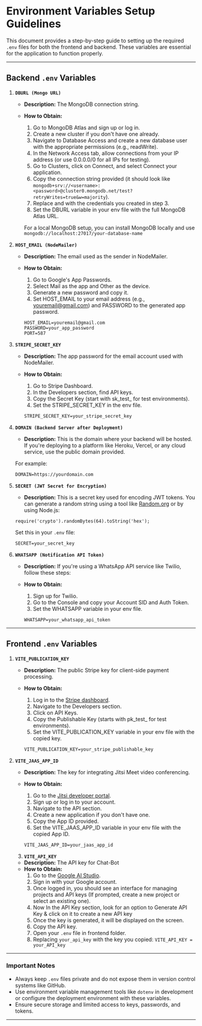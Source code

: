# Environment Variables Setup Guidelines

This document provides a step-by-step guide to setting up the required `.env` files for both the frontend and backend. These variables are essential for the application to function properly.

---

## **Backend `.env` Variables**

1. **`DBURL (Mongo URL)`**  
   - **Description:** The MongoDB connection string.  
   - **How to Obtain:** 
     1. Go to MongoDB Atlas and sign up or log in. 
     2. Create a new cluster if you don't have one already. 
     3. Navigate to Database Access and create a new database user with the appropriate permissions (e.g., readWrite). 
     4. In the Network Access tab, allow connections from your IP address (or use 0.0.0.0/0 for all IPs for testing). 
     5. Go to Clusters, click on Connect, and select Connect your application. 
     6. Copy the connection string provided (it should look like `mongodb+srv://<username>: <password>@cluster0.mongodb.net/test?retryWrites=true&w=majority`). 
     7. Replace <username> and <password> with the credentials you created in step 3. 
     8. Set the DBURL variable in your env file with the full MongoDB Atlas URL. 
     
     For a local MongoDB setup, you can install MongoDB locally and use 
     `mongodb://localhost:27017/your-database-name`

2. **`HOST_EMAIL (NodeMailer)`**  
   - **Description:** The email used as the sender in NodeMailer.  
   - **How to Obtain:** 
     1. Go to Google's App Passwords. 
     2. Select Mail as the app and Other as the device. 
     3. Generate a new password and copy it. 
     4. Set HOST_EMAIL to your email address (e.g., youremail@gmail.com) and PASSWORD to the generated app password.

     ```
     HOST_EMAIL=youremail@gmail.com 
     PASSWORD=your_app_password 
     PORT=587
     ```

3. **`STRIPE_SECRET_KEY`**  
   - **Description:** The app password for the email account used with NodeMailer.  
   - **How to Obtain:** 
     1. Go to Stripe Dashboard. 
     2. In the Developers section, find API keys. 
     3. Copy the Secret Key (start with sk_test_ for test environments). 
     4. Set the STRIPE_SECRET_KEY in the env file. 
     
     `STRIPE_SECRET_KEY=your_stripe_secret_key`

4. **`DOMAIN (Backend Server after Deployment)`**  
   - **Description:** This is the domain where your backend will be hosted. If you're deploying to a platform like Heroku, Vercel, or any cloud service, use the public domain provided. 
   
   For example: 
   
   `DOMAIN=https://yourdomain.com`

5. **`SECRET (JWT Secret for Encryption)`**  
   - **Description:** This is a secret key used for encoding JWT tokens. You can generate a random string using a tool like [Random.org](https://www.random.org) or by using Node.js: 

   `require('crypto').randomBytes(64).toString('hex');`

   Set this in your `.env` file: 

   `SECRET=your_secret_key`

6. **`WHATSAPP (Notification API Token)`**  
   - **Description:** If you're using a WhatsApp API service like Twilio, follow these steps: 
   - **How to Obtain:** 
     1. Sign up for Twilio. 
     2. Go to the Console and copy your Account SID and Auth Token. 
     3. Set the WHATSAPP variable in your env file. 
     
     `WHATSAPP=your_whatsapp_api_token`

---

## **Frontend `.env` Variables**

1. **`VITE_PUBLICATION_KEY`**  
   - **Description:** The public Stripe key for client-side payment processing.  
   - **How to Obtain:** 
     1. Log in to the [Stripe dashboard](https://dashboard.stripe.com/).
     2. Navigate to the Developers section.
     3. Click on API Keys.
     4. Copy the Publishable Key (starts with pk_test_ for test environments).
     5. Set the VITE_PUBLICATION_KEY variable in your env file with the copied key.
     
     `VITE_PUBLICATION_KEY=your_stripe_publishable_key`

2. **`VITE_JAAS_APP_ID`**  
   - **Description:** The key for integrating Jitsi Meet video conferencing.  
   - **How to Obtain:** 
     1. Go to the [Jitsi developer portal](https://jaas.8x8.vc/).
     2. Sign up or log in to your account.
     3. Navigate to the API section.
     4. Create a new application if you don't have one.
     5. Copy the App ID provided.
     6. Set the VITE_JAAS_APP_ID variable in your env file with the copied App ID.

      `VITE_JAAS_APP_ID=your_jaas_app_id`

   3. **`VITE_API_KEY`**  
   - **Description:** The API key for Chat-Bot
   - **How to Obtain:** 
      1. Go to the [Google AI Studio](https://aistudio.google.com/app/apikey).
      2. Sign in with your Google account.
      3. Once logged in, you should see an interface for managing projects and API keys (If prompted, create a new project or select an existing one).
      4. Now In the API Key section, look for an option to Generate API Key & click on it to create a new API key 
      5. Once the key is generated, it will be displayed on the screen.
      6. Copy the API key.
      7. Open your `.env` file in frontend folder.
      8. Replacing `your_api_key` with the key you copied:
      `VITE_API_KEY = your_API_key`
      

---

### **Important Notes**
- Always keep `.env` files private and do not expose them in version control systems like GitHub.  
- Use environment variable management tools like `dotenv` in development or configure the deployment environment with these variables.  
- Ensure secure storage and limited access to keys, passwords, and tokens.  

---

